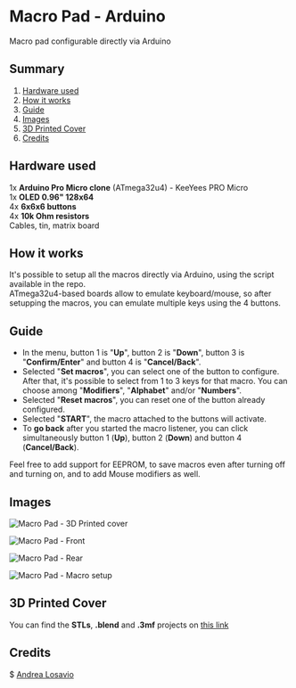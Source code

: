 # Macro Pad - Arduino
Macro pad configurable directly via Arduino  

## Summary
1) [Hardware used](#hardware-used)
2) [How it works](#how-it-works)
3) [Guide](#guide)
4) [Images](#images)
5) [3D Printed Cover](#3d-printed-cover)
6) [Credits](#credits)

## Hardware used
1x **Arduino Pro Micro clone** (ATmega32u4) - KeeYees PRO Micro  
1x **OLED 0.96" 128x64**  
4x **6x6x6 buttons**  
4x **10k Ohm resistors**  
Cables, tin, matrix board  

## How it works
It's possible to setup all the macros directly via Arduino, using the script available in the repo.  
ATmega32u4-based boards allow to emulate keyboard/mouse, so after setupping the macros, you can emulate multiple keys using the 4 buttons.  

## Guide

- In the menu, button 1 is "**Up**", button 2 is "**Down**", button 3 is "**Confirm/Enter**" and button 4 is "**Cancel/Back**".
- Selected "**Set macros**", you can select one of the button to configure.  
After that, it's possible to select from 1 to 3 keys for that macro. You can choose among "**Modifiers**", "**Alphabet**" and/or "**Numbers**".  
- Selected "**Reset macros**", you can reset one of the button already configured.  
- Selected "**START**", the macro attached to the buttons will activate.
- To **go back** after you started the macro listener, you can click simultaneously button 1 (**Up**), button 2 (**Down**) and button 4 (**Cancel/Back**).

Feel free to add support for EEPROM, to save macros even after turning off and turning on, and to add Mouse modifiers as well.

## Images
![Macro Pad - 3D Printed cover](https://i.imgur.com/5l0VHF7.jpeg)

![Macro Pad - Front](https://i.imgur.com/JXZ0cWf.jpg)  

![Macro Pad - Rear](https://i.imgur.com/xK9TXbX.jpg)  

![Macro Pad - Macro setup](https://i.imgur.com/TpPFj7B.jpg)  

## 3D Printed Cover

You can find the **STLs**, **.blend** and **.3mf** projects on [this link](https://drive.google.com/drive/folders/1iDR6E4x4kF29GcKFQsr7bH7N1tLRjrTk?usp=sharing)

## Credits
$ [Andrea Losavio](https://www.linkedin.com/in/andrea-losavio-a60246107/)
